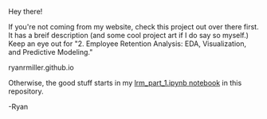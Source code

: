 Hey there!

If you're not coming from my website, check this project out over there first. It has a breif description (and some cool project art if I do say so myself.) Keep an eye out for "2. Employee Retention Analysis: EDA, Visualization, and Predictive Modeling."

ryanrmiller.github.io

Otherwise, the good stuff starts in my [lrm_part_1.ipynb notebook](https://github.com/ryanrmiller/Employee_Retention_Analysis/blob/main/lrm_part_1.ipynb) in this repository. 

-Ryan
